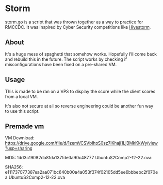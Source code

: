 # Storm
storm.go is a script that was thrown together as a way to practice for RMCCDC. It was inspired by Cyber Security competitions like [Hivestorm](http://hivestorm.org/).

## About
It's a huge mess of spaghetti that somehow works. Hopefully I'll come back and rebuild this in the future.
The script works by checking if misconfigurations have been fixed on a pre-shared VM.

## Usage
This is made to be ran on a VPS to display the score while the client scores from a local VM.

It's also not secure at all so reverse engineering could be another fun way to use this script.

## Premade vm
VM Download: https://drive.google.com/file/d/1zemVCSVblhpS0sz7iKhaji1LjBMkKkWy/view?usp=sharing

MD5: 1dd3c19082da81da137fde0a90c48777  UbuntuS2Comp2-12-22.ova

SHA256: e111737077387ea2aa071bc640b00a4a053f374f02105dd5ee6bbbebc2f070ea  UbuntuS2Comp2-12-22.ova
